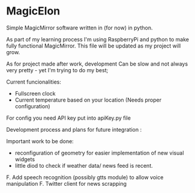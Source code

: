 # MagicElon
Simple MagicMirror software written in (for now) in python.

As part of my learning process I'm using RaspberryPi and python to make fully functional MagicMirror. 
This file will be updated as my project will grow.

As for project made after work, development Can be slow and not always very pretty - yet I'm trying to do my best; 


Current funcionalities: 
- Fullscreen clock
- Current temperature based on your location (Needs proper configuration)

For config you need API key put into apiKey.py file



Development process and plans for future integration : 

Important work to be done: 
- reconfiguration of geometry for easier implementation of new visual widgets
- little diod to check if weather data/ news feed is recent. 


F. Add speech recognition (possibly gtts module) to allow voice manipulation
F. Twitter client for news scrapping
